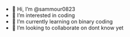 - 👋 Hi, I’m @sammour0823
- 👀 I’m interested in coding
- 🌱 I’m currently learning on binary coding
- 💞️ I’m looking to collaborate on dont know yet
  

<!---
sammour0823/sammour0823 is a ✨ special ✨ repository because its `README.md` (this file) appears on your GitHub profile.
You can click the Preview link to take a look at your changes.
--->
